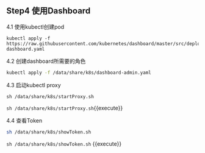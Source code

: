## Step4  使用Dashboard 

4.1 使用kubectl创建pod

```ba
kubectl apply -f https://raw.githubusercontent.com/kubernetes/dashboard/master/src/deploy/recommended/kubernetes-dashboard.yaml
```



4.2 创建dashboard所需要的角色

```bash
kubectl apply -f /data/share/k8s/dashboard-admin.yaml
```



4.3 启动kubectl proxy

```bas
sh /data/share/k8s/startProxy.sh
```



`sh /data/share/k8s/startProxy.sh`{{execute}}



4.4 查看Token

```bash
sh /data/share/k8s/showToken.sh
```

`sh /data/share/k8s/showToken.sh` {{execute}}

